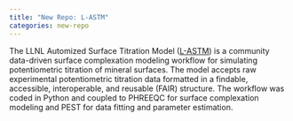 ```yaml
---
title: "New Repo: L-ASTM"
categories: new-repo
---
```


 The LLNL Automized Surface Titration Model ([L-ASTM](https://github.com/LLNL/LLNL-ASTM)) is a community data-driven surface complexation modeling workflow for simulating potentiometric titration of mineral surfaces. The model accepts raw experimental potentiometric titration data formatted in a findable, accessible, interoperable, and reusable (FAIR) structure. The workflow was coded in Python and coupled to PHREEQC for surface complexation modeling and PEST for data fitting and parameter estimation.
